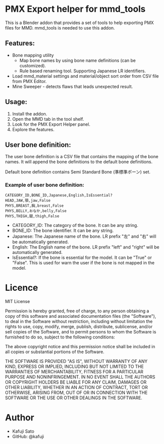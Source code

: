 # PMX Export helper for mmd_tools

This is a Blender addon that provides a set of tools to help exporting PMX files for MMD.
mmd_tools is needed to use this addon.

## Features:

- Bone mapping utility
  - Map bone names by using bone name definitions (can be customized).
  - Rule based renaming tool. Supporting Japanese LR identifiers.
- Load mmd_material settings and material/object sort order from CSV file from PMX Editor.
- Mine Sweeper - detects flaws that leads unexpected result.

## Usage:

1. Install the addon.
2. Open the MMD tab in the tool shelf.
3. Look for the PMX Export Helper panel.
4. Explore the features.


## User bone definition:

The user bone definition is a CSV file that contains the mapping of the bone names.
It will append the bone definitions to the default bone definitions.

Default bone definition contains Semi Standard Bone (準標準ボーン) set.

### Example of user bone definition:

```csv
CATEGORY_ID,BONE_ID,Japanese,English,IsEssential?
HEAD,JAW,顎,jaw,False
PHYS,BREAST,胸,breast,False
PHYS,BELLY,おなか,belly,False
PHYS,THIGH,腿,thigh,False
```


- CATEGORY_ID: The category of the bone. It can be any string.
- BONE_ID: The bone identifier. It can be any string.
- Japanese: The Japanese name of the bone. LR prefix "左" and "右" will be automatically generated.
- English: The English name of the bone. LR prefix "left" and "right" will be automatically generated.
- IsEssential?: If the bone is essential for the model. It can be "True" or "False". This is used for warn the user if the bone is not mapped in the model.


# Licence

MIT License

Permission is hereby granted, free of charge, to any person obtaining a copy
of this software and associated documentation files (the "Software"), to deal
in the Software without restriction, including without limitation the rights
to use, copy, modify, merge, publish, distribute, sublicense, and/or sell
copies of the Software, and to permit persons to whom the Software is
furnished to do so, subject to the following conditions:

The above copyright notice and this permission notice shall be included in all
copies or substantial portions of the Software.

THE SOFTWARE IS PROVIDED "AS IS", WITHOUT WARRANTY OF ANY KIND, EXPRESS OR
IMPLIED, INCLUDING BUT NOT LIMITED TO THE WARRANTIES OF MERCHANTABILITY,
FITNESS FOR A PARTICULAR PURPOSE AND NONINFRINGEMENT. IN NO EVENT SHALL THE
AUTHORS OR COPYRIGHT HOLDERS BE LIABLE FOR ANY CLAIM, DAMAGES OR OTHER
LIABILITY, WHETHER IN AN ACTION OF CONTRACT, TORT OR OTHERWISE, ARISING FROM,
OUT OF OR IN CONNECTION WITH THE SOFTWARE OR THE USE OR OTHER DEALINGS IN THE
SOFTWARE.

# Author

- Kafuji Sato
- GitHub: @kafuji
